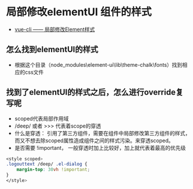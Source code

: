 # 局部修改elementUI 组件的样式

- [vue-cli —— 局部修改Element样式](https://www.cnblogs.com/FHC1994/p/10371667.html)

## 怎么找到elementUI的样式

- 根据这个目录（node_modules\element-ui\lib\theme-chalk\fonts）找到相应的css文件

## 找到了elementUI的样式之后，怎么进行override复写呢

- scoped代表局部作用域
- /deep/  或者 >>> 代表着scope的穿透
- 什么是穿透： 引用了第三方组件，需要在组件中局部修改第三方组件的样式，而又不想去除scoped属性造成组件之间的样式污染。来穿透scoped。
- 是否需要 !important， 一般穿透时加上比较好，加上就代表着最高的优先级

```css
<style scoped>
.logouttext /deep/ .el-dialog {
    margin-top: 30vh !important;
}
</style>
```
